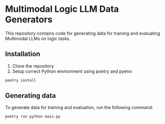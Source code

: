 # Multimodal Logic LLM Data Generators

This repository contains code for generating data for training and evaluating Multimodal LLMs on logic tasks.

## Installation

1. Clone the repository
2. Setup correct Python environment using poetry and pyenv:

```bash
poetry install
```

## Generating data

To generate data for training and evaluation, run the following command:

```bash
poetry run python main.py
```
